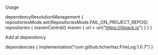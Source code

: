 Usage

dependencyResolutionManagement { 
	repositoriesMode.set(RepositoriesMode.FAIL_ON_PROJECT_REPOS)
		repositories {
			mavenCentral()
			maven { url = uri("https://jitpack.io") }
		}
}

Add at dependency

dependencies { 
	implementation("com.github.ticherhaz:FireLog:1.0.7")
}